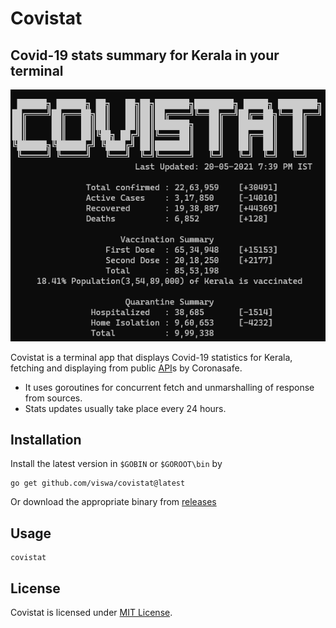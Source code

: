 # Covistat
## Covid-19 stats summary for Kerala in your terminal
<p align="center">
    <img alt="covistat output" src="assets/output.png">
</p>

Covistat is a terminal app that displays Covid-19 statistics for Kerala, fetching and displaying from public [API](https://keralastats.coronasafe.live/)s by Coronasafe.
- It uses goroutines for concurrent fetch and unmarshalling of response from sources.
- Stats updates usually take place every 24 hours.

## Installation
Install the latest version in `$GOBIN` or `$GOROOT\bin` by

    go get github.com/viswa/covistat@latest

Or download the appropriate binary from [releases](https://github.com/viswa/covistat/releases/)
## Usage

    covistat

## License
Covistat is licensed under [MIT License](https://github.com/viswa/covistat/blob/master/LICENSE).